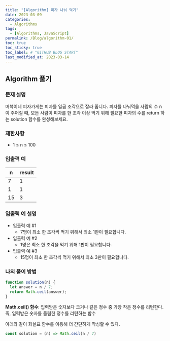 ```yaml
---
title: "[Algorithm] 피자 나눠 먹기"
date: 2023-03-09
categories:
  - Algorithms
tags:
  - [Algorithms, JavaScript]
permalink: /Blog/algorithm-01/
toc: true
toc_sticky: true
toc_label: # "GITHUB BLOG START"
last_modified_at: 2023-03-14
---
```


## Algorithm 풀기

### 문제 설명

머쓱이네 피자가게는 피자를 일곱 조각으로 잘라 줍니다.
피자를 나눠먹을 사람의 수 n이 주어질 때,
모든 사람이 피자를 한 조각 이상 먹기 위해 필요한 피자의 수를 return 하는 solution 함수를 완성해보세요.

### 제한사항

- 1 ≤ n ≤ 100

### 입출력 예

| n   | result |
| --- | ------ |
| 7   | 1      |
| 1   | 1      |
| 15  | 3      |

### 입출력 예 설명

- 입출력 예 #1
  - 7명이 최소 한 조각씩 먹기 위해서 최소 1판이 필요합니다.
- 입출력 예 #2
  - 1명은 최소 한 조각을 먹기 위해 1판이 필요합니다.
- 입출력 예 #3
  - 15명이 최소 한 조각씩 먹기 위해서 최소 3판이 필요합니다.

### 나의 풀이 방법

```js
function solution(n) {
  let answer = n / 7;
  return Math.ceil(answer);
}
```
**Math.ceil() 함수**:
입력받은 숫자보다 크거나 같은 정수 중 가장 작은 정수를 리턴한다.
즉, 입력받은 숫자를 올림한 정수를 리턴하는 함수

아래와 같이 화살표 함수를 이용해 더 간단하게 작성할 수 있다.
```js
const solution = (n) => Math.ceil(n / 7)
```
